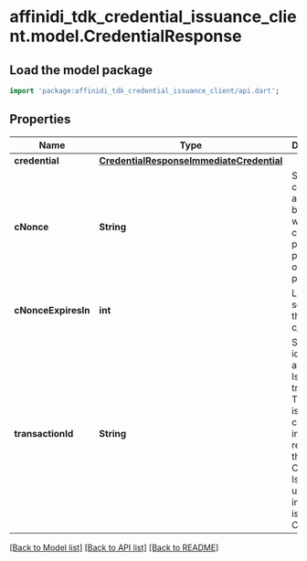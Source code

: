 # affinidi_tdk_credential_issuance_client.model.CredentialResponse

## Load the model package

```dart
import 'package:affinidi_tdk_credential_issuance_client/api.dart';
```

## Properties

| Name                | Type                                                                                  | Description                                                                                                                                                          | Notes |
| ------------------- | ------------------------------------------------------------------------------------- | -------------------------------------------------------------------------------------------------------------------------------------------------------------------- | ----- |
| **credential**      | [**CredentialResponseImmediateCredential**](CredentialResponseImmediateCredential.md) |                                                                                                                                                                      |
| **cNonce**          | **String**                                                                            | String containing a nonce to be used when creating a proof of possession of the key proof                                                                            |
| **cNonceExpiresIn** | **int**                                                                               | Lifetime in seconds of the c_nonce                                                                                                                                   |
| **transactionId**   | **String**                                                                            | String identifying a Deferred Issuance transaction. This claim is contained in the response if the Credential Issuer was unable to immediately issue the Credential. |

[[Back to Model list]](../README.md#documentation-for-models) [[Back to API list]](../README.md#documentation-for-api-endpoints) [[Back to README]](../README.md)
